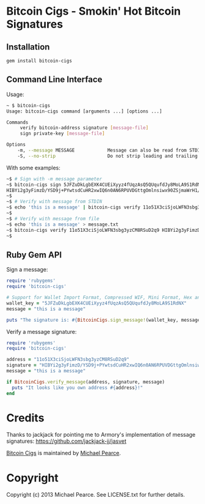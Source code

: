 # Bitcoin Cigs - Smokin' Hot Bitcoin Signatures

## Installation

    gem install bitcoin-cigs

## Command Line Interface

Usage:
```sh
~ $ bitcoin-cigs 
Usage: bitcoin-cigs command [arguments ...] [options ...]

Commands
     verify bitcoin-address signature [message-file]
     sign private-key [message-file]

Options
    -m, --message MESSAGE            Message can also be read from STDIN
    -S, --no-strip                   Do not strip leading and trailing whitespace from message (stripped by default)
```

With some examples:
```sh
~$ # Sign with -m message parameter
~$ bitcoin-cigs sign 5JFZuDkLgbEXK4CUEiXyyz4fUqzAsQ5QUqufdJy8MoLA9S1RdNX -m 'this is a message'
HIBYi2g3yFimzD/YSD9j+PYwtsdCuHR2xwIQ6n0AN6RPUVDGttgOmlnsiwx90ZSjmaWrH1/HwrINJbaP7eMA6V4=
~$ 
~$ # Verify with message from STDIN
~$ echo 'this is a message' | bitcoin-cigs verify 11o51X3ciSjoLWFN3sbg3yzCM8RSuD2q9 HIBYi2g3yFimzD/YSD9j+PYwtsdCuHR2xwIQ6n0AN6RPUVDGttgOmlnsiwx90ZSjmaWrH1/HwrINJbaP7eMA6V4=
~$ 
~$ # Verify with message from file
~$ echo 'this is a message' > message.txt
~$ bitcoin-cigs verify 11o51X3ciSjoLWFN3sbg3yzCM8RSuD2q9 HIBYi2g3yFimzD/YSD9j+PYwtsdCuHR2xwIQ6n0AN6RPUVDGttgOmlnsiwx90ZSjmaWrH1/HwrINJbaP7eMA6V4= message.txt
~$ 
```

## Ruby Gem API

Sign a message:
```ruby
require 'rubygems'
require 'bitcoin-cigs'

# Support for Wallet Import Format, Compressed WIF, Mini Format, Hex and Base64 wallets
wallet_key = "5JFZuDkLgbEXK4CUEiXyyz4fUqzAsQ5QUqufdJy8MoLA9S1RdNX"
message = "this is a message"

puts "The signature is: #{BitcoinCigs.sign_message!(wallet_key, message)}"
```

Verify a message signature:
```ruby
require 'rubygems'
require 'bitcoin-cigs'

address = "11o51X3ciSjoLWFN3sbg3yzCM8RSuD2q9"
signature = "HIBYi2g3yFimzD/YSD9j+PYwtsdCuHR2xwIQ6n0AN6RPUVDGttgOmlnsiwx90ZSjmaWrH1/HwrINJbaP7eMA6V4="
message = "this is a message"

if BitcoinCigs.verify_message(address, signature, message)
  puts "It looks like you own address #{address}!"
end
```

# Credits

Thanks to jackjack for pointing me to Armory's implementation of message signatures:
https://github.com/jackjack-jj/jasvet

[Bitcoin Cigs](https://github.com/michaelgpearce/bitcoin-cigs) is maintained by [Michael Pearce](https://github.com/michaelgpearce).

# Copyright

Copyright (c) 2013 Michael Pearce. See LICENSE.txt for further details.

